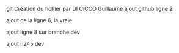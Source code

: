 git ﻿Création du fichier par DI CICCO Guillaume
ajout github ligne 2

ajout de la ligne 6, la vraie



ajout ligne 8 sur branche dev 

ajout n245 dev
